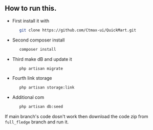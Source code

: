 ## How to run this.
- First install it with 
   ```bash
      git clone https://github.com/Ctmax-ui/QuickMart.git
   ```
- Second composer install
   ```bash
      composer install
   ```
- Third make dB and update it
   ```bash
      php artisan migrate
   ```
- Fourth link storage
    
   ```bash
      php artisan storage:link
   ```
- Additional com
   ```bash
      php artisan db:seed
   ```


If main branch's code dosn't work then download the code zip from `full_fledge` branch and run it.
